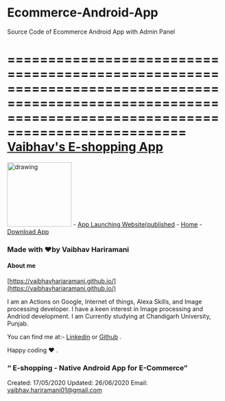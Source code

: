 # Ecommerce-Android-App

Source Code of Ecommerce Android App with Admin Panel

========================================================================================================================================================
[**Vaibhav's E-shopping App**](https://vaibhavhariaramani.github.io/projects/android%20development/Ecommerce%20App/index.html)
=========================================================================================================================================================

 <img src="https://github.com/vaibhavhariaramani/Ecommerce-Android-App/blob/master/images/MyPost.png" alt="drawing" width="150"/>  - [App Launching Website(published](https://vaibhavhariaramani.github.io/projects/android%20development/Ecommerce%20App/index.html) -   [Home](https://github.com/vaibhavhariaramani/Ecommerce-Android-App/) -   [Download App](https://github.com/vaibhavhariaramani/Ecommerce-Android-App/raw/master/Ecommerce%20app.apk)
 

### Made with ❤️by Vaibhav Hariramani
#### About me
[https://vaibhavhariaramani.github.io/](https://vaibhavhariaramani.github.io/)

I am an Actions on Google, Internet of things, Alexa Skills, and Image processing developer.
I have a keen interest in Image processing and Andriod development.
I am Currently studying at  Chandigarh University, Punjab.

You can find me at:-
[Linkedin](https://www.linkedin.com/in/vaibhav-hariramani-087488186/) or [Github](https://github.com/vaibhavhariaramani) .

Happy coding ❤️ .

### “ E-shopping - Native Android App for E-Commerce”

Created: 17/05/2020
 Updated: 26/06/2020
 Email: [vaibhav.hariramani01@gmail.com](mailto:vaibhav.hariramani01@gmail.com)

